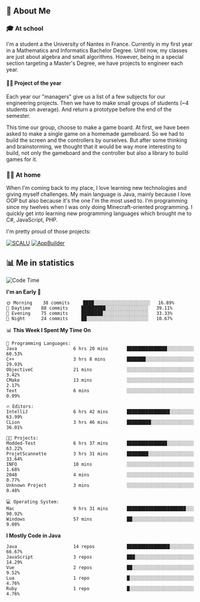 ## 👀 About Me

### 🎓 At school

I'm a student a the University of Nantes in France. Currently in my first year in a Mathematics and Informatics Bachelor Degree. Until now, my classes are just about algebra and small algorithms. However, being in a special section targeting a Master's Degree, we have projects to engineer each year. 

#### 🔧🔬 Project of the year

Each year our "managers" give us a list of a few subjects for our engineering projects. Then we have to make small groups of students (~4 students on average). And return a prototype before the end of the semester.

This time our group, choose to make a game board. At first, we have been asked to make a single game on a homemade gameboard. So we had to build the screen and the controllers by ourselves. 
But after some thinking and brainstorming, we thought that it would be way more interesting to build, not only the gameboard and the controller but also a library to build games for it.

### 👨‍💻 At home

When I'm coming back to my place, I love learning new technologies and giving myself challenges. My main language is Java, mainly because I love OOP but also because it's the one I'm the most used to. I'm programming since my twelves when I was only doing Minecraft-oriented programming.  I quickly get into learning new programming languages which brought me to C#, JavaScript, PHP. 

I'm pretty proud of those projects:

[![SCALU](https://github-readme-stats.vercel.app/api/pin?username=renardfute&repo=SCALU)](https://github.com/renardfute/scalu)
[![AppBuilder](https://github-readme-stats.vercel.app/api/pin?username=pulsedev2&repo=AppBuilder)](https://github.com/pulsedev2/AppBuilder)

## 📊 Me in statistics
<!--START_SECTION:waka-->
![Code Time](http://img.shields.io/badge/Code%20Time-71%20hrs%2033%20mins-blue)

**I'm an Early 🐤** 

```text
🌞 Morning    38 commits     ████░░░░░░░░░░░░░░░░░░░░░   16.89% 
🌆 Daytime    88 commits     █████████░░░░░░░░░░░░░░░░   39.11% 
🌃 Evening    75 commits     ████████░░░░░░░░░░░░░░░░░   33.33% 
🌙 Night      24 commits     ██░░░░░░░░░░░░░░░░░░░░░░░   10.67%

```


📊 **This Week I Spent My Time On** 

```text
💬 Programming Languages: 
Java                     6 hrs 20 mins       ███████████████░░░░░░░░░░   60.53% 
C++                      3 hrs 8 mins        ███████░░░░░░░░░░░░░░░░░░   29.93% 
ObjectiveC               21 mins             ░░░░░░░░░░░░░░░░░░░░░░░░░   3.42% 
CMake                    13 mins             ░░░░░░░░░░░░░░░░░░░░░░░░░   2.17% 
Text                     6 mins              ░░░░░░░░░░░░░░░░░░░░░░░░░   0.99%

🔥 Editors: 
IntelliJ                 6 hrs 42 mins       ████████████████░░░░░░░░░   63.99% 
CLion                    3 hrs 46 mins       █████████░░░░░░░░░░░░░░░░   36.01%

🐱‍💻 Projects: 
Modded-Test              6 hrs 37 mins       ███████████████░░░░░░░░░░   63.22% 
ProjetScannette          3 hrs 31 mins       ████████░░░░░░░░░░░░░░░░░   33.64% 
INFO                     10 mins             ░░░░░░░░░░░░░░░░░░░░░░░░░   1.68% 
2048                     4 mins              ░░░░░░░░░░░░░░░░░░░░░░░░░   0.77% 
Unknown Project          3 mins              ░░░░░░░░░░░░░░░░░░░░░░░░░   0.48%

💻 Operating System: 
Mac                      9 hrs 31 mins       ██████████████████████░░░   90.92% 
Windows                  57 mins             ██░░░░░░░░░░░░░░░░░░░░░░░   9.08%

```

**I Mostly Code in Java** 

```text
Java                     14 repos            ████████████████░░░░░░░░░   66.67% 
JavaScript               3 repos             ███░░░░░░░░░░░░░░░░░░░░░░   14.29% 
Vue                      2 repos             ██░░░░░░░░░░░░░░░░░░░░░░░   9.52% 
Lua                      1 repo              █░░░░░░░░░░░░░░░░░░░░░░░░   4.76% 
Ruby                     1 repo              █░░░░░░░░░░░░░░░░░░░░░░░░   4.76%

```



<!--END_SECTION:waka-->
